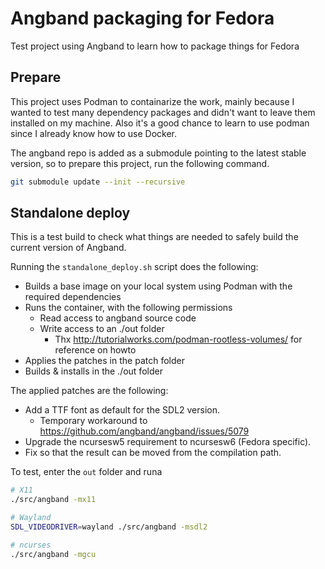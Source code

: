 # Angband packaging for Fedora

Test project using Angband to learn how to package things for Fedora

## Prepare

This project uses Podman to containarize the work, mainly because I 
wanted to test many dependency packages and didn't want to leave 
them installed on my machine. Also it's a good chance to learn 
to use podman since I already know how to use Docker.

The angband repo is added as a submodule pointing to the latest stable 
version, so to prepare this project, run the following command.

```bash
git submodule update --init --recursive
```

## Standalone deploy

This is a test build to check what things are needed to safely build the current version of Angband.

Running the `standalone_deploy.sh` script does the following:

* Builds a base image on your local system using Podman with the required dependencies
* Runs the container, with the following permissions
  * Read access to angband source code
  * Write access to an ./out folder
    * Thx http://tutorialworks.com/podman-rootless-volumes/ for reference on howto
* Applies the patches in the patch folder
* Builds & installs in the ./out folder

The applied patches are the following:

* Add a TTF font as default for the SDL2 version.
  * Temporary workaround to https://github.com/angband/angband/issues/5079
* Upgrade the ncursesw5 requirement to ncursesw6 (Fedora specific).
* Fix so that the result can be moved from the compilation path.

To test, enter the `out` folder and runa

```bash
# X11
./src/angband -mx11

# Wayland
SDL_VIDEODRIVER=wayland ./src/angband -msdl2

# ncurses
./src/angband -mgcu
```